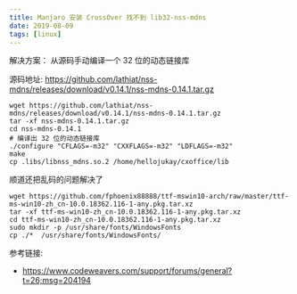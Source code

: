 ```yaml
---
title: Manjaro 安装 CrossOver 找不到 lib32-nss-mdns
date: 2019-08-09
tags: [linux]
---
```

解决方案： 从源码手动编译一个 32 位的动态链接库

源码地址: https://github.com/lathiat/nss-mdns/releases/download/v0.14.1/nss-mdns-0.14.1.tar.gz

```shell
wget https://github.com/lathiat/nss-mdns/releases/download/v0.14.1/nss-mdns-0.14.1.tar.gz
tar -xf nss-mdns-0.14.1.tar.gz
cd nss-mdns-0.14.1
# 编译出 32 位的动态链接库
./configure "CFLAGS=-m32" "CXXFLAGS=-m32" "LDFLAGS=-m32"
make 
cp .libs/libnss_mdns.so.2 /home/hellojukay/cxoffice/lib
```
顺道还把乱码的问题解决了
```shell
wget https://github.com/fphoenix88888/ttf-mswin10-arch/raw/master/ttf-ms-win10-zh_cn-10.0.18362.116-1-any.pkg.tar.xz
tar -xf ttf-ms-win10-zh_cn-10.0.18362.116-1-any.pkg.tar.xz
cd ttf-ms-win10-zh_cn-10.0.18362.116-1-any.pkg.tar.xz
sudo mkdir -p /usr/share/fonts/WindowsFonts
cp ./*  /usr/share/fonts/WindowsFonts/
```

参考链接:
* https://www.codeweavers.com/support/forums/general?t=26;msg=204194